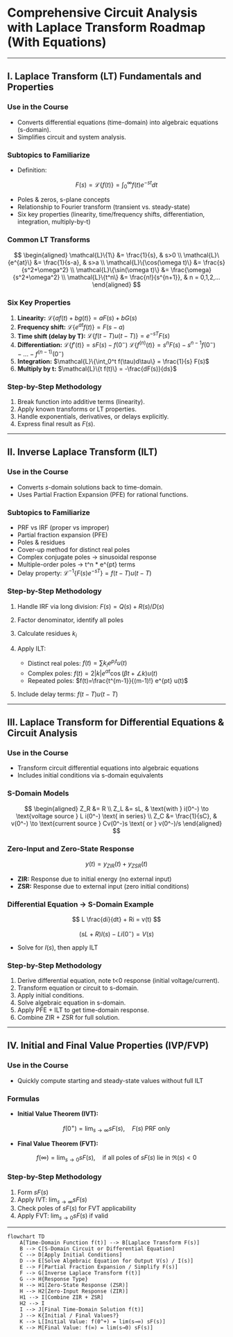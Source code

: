 # Comprehensive Circuit Analysis with Laplace Transform Roadmap (With Equations)

---

## I. Laplace Transform (LT) Fundamentals and Properties

### Use in the Course

* Converts differential equations (time-domain) into algebraic equations (s-domain).
* Simplifies circuit and system analysis.

### Subtopics to Familiarize

* Definition:

$$
F(s) = \mathcal{L}\{f(t)\} = \int_0^\infty f(t)e^{-st} dt
$$

* Poles & zeros, s-plane concepts
* Relationship to Fourier transform (transient vs. steady-state)
* Six key properties (linearity, time/frequency shifts, differentiation, integration, multiply-by-t)

### Common LT Transforms

$$
\begin{aligned}
\mathcal{L}\{1\} &= \frac{1}{s}, & s>0 \\
\mathcal{L}\{e^{at}\} &= \frac{1}{s-a}, & s>a \\
\mathcal{L}\{\cos(\omega t)\} &= \frac{s}{s^2+\omega^2} \\
\mathcal{L}\{\sin(\omega t)\} &= \frac{\omega}{s^2+\omega^2} \\
\mathcal{L}\{t^n\} &= \frac{n!}{s^{n+1}}, & n = 0,1,2,...
\end{aligned}
$$

### Six Key Properties

1. **Linearity:** $\mathcal{L}\{af(t)+bg(t)\} = aF(s)+bG(s)$
2. **Frequency shift:** $\mathcal{L}\{e^{at}f(t)\} = F(s-a)$
3. **Time shift (delay by T):** $\mathcal{L}\{f(t-T)u(t-T)\} = e^{-sT}F(s)$
4. **Differentiation:**
   $\mathcal{L}\{f'(t)\} = sF(s)-f(0^-)$
   $\mathcal{L}\{f^{(n)}(t)\} = s^n F(s)-s^{n-1}f(0^-)-...-f^{(n-1)}(0^-)$
5. **Integration:** $\mathcal{L}\{\int_0^t f(\tau)d\tau\} = \frac{1}{s} F(s)$
6. **Multiply by t:** $\mathcal{L}\{t f(t)\} = -\frac{dF(s)}{ds}$

### Step-by-Step Methodology

1. Break function into additive terms (linearity).
2. Apply known transforms or LT properties.
3. Handle exponentials, derivatives, or delays explicitly.
4. Express final result as $F(s)$.

---

## II. Inverse Laplace Transform (ILT)

### Use in the Course

* Converts $s$-domain solutions back to time-domain.
* Uses Partial Fraction Expansion (PFE) for rational functions.

### Subtopics to Familiarize

* PRF vs IRF (proper vs improper)
* Partial fraction expansion (PFE)
* Poles & residues
* Cover-up method for distinct real poles
* Complex conjugate poles → sinusoidal response
* Multiple-order poles → t^n \* e^{pt} terms
* Delay property: $\mathcal{L}^{-1}\{F(s)e^{-sT}\} = f(t-T)u(t-T)$

### Step-by-Step Methodology

1. Handle IRF via long division: $F(s) = Q(s) + R(s)/D(s)$
2. Factor denominator, identify all poles
3. Calculate residues $k_i$
4. Apply ILT:

   * Distinct real poles: $f(t)=\sum k_i e^{p_i t}u(t)$
   * Complex poles: $f(t)=2|k| e^{\alpha t} \cos(\beta t+\angle k) u(t)$
   * Repeated poles: $f(t)=\frac{t^{m-1}}{(m-1)!} e^{pt} u(t)$
5. Include delay terms: $f(t-T) u(t-T)$

---

## III. Laplace Transform for Differential Equations & Circuit Analysis

### Use in the Course

* Transform circuit differential equations into algebraic equations
* Includes initial conditions via s-domain equivalents

### S-Domain Models

$$
\begin{aligned}
Z_R &= R \\
Z_L &= sL, & \text{with } i(0^-) \to \text{voltage source } L i(0^-) \text{ in series} \\
Z_C &= \frac{1}{sC}, & v(0^-) \to \text{current source } Cv(0^-)s \text{ or } v(0^-)/s
\end{aligned}
$$

### Zero-Input and Zero-State Response

$$
y(t) = y_{ZIR}(t) + y_{ZSR}(t)
$$

* **ZIR:** Response due to initial energy (no external input)
* **ZSR:** Response due to external input (zero initial conditions)

### Differential Equation → S-Domain Example

$$
L \frac{di}{dt} + Ri = v(t)
$$

$$
(sL+R) I(s) - L i(0^-) = V(s)
$$

* Solve for $I(s)$, then apply ILT

### Step-by-Step Methodology

1. Derive differential equation, note t<0 response (initial voltage/current).
2. Transform equation or circuit to s-domain.
3. Apply initial conditions.
4. Solve algebraic equation in s-domain.
5. Apply PFE + ILT to get time-domain response.
6. Combine ZIR + ZSR for full solution.

---

## IV. Initial and Final Value Properties (IVP/FVP)

### Use in the Course

* Quickly compute starting and steady-state values without full ILT

### Formulas

* **Initial Value Theorem (IVT):**

$$
f(0^+) = \lim_{s\to\infty} s F(s), \quad F(s) \text{ PRF only}
$$

* **Final Value Theorem (FVT):**

$$
f(\infty) = \lim_{s\to 0} s F(s), \quad \text{if all poles of } sF(s) \text{ lie in } \Re(s)<0
$$

### Step-by-Step Methodology

1. Form $sF(s)$
2. Apply IVT: $\lim_{s\to\infty} sF(s)$
3. Check poles of $sF(s)$ for FVT applicability
4. Apply FVT: $\lim_{s\to 0} sF(s)$ if valid

---

```mermaid
flowchart TD
    A[Time-Domain Function f(t)] --> B[Laplace Transform F(s)]
    B --> C[S-Domain Circuit or Differential Equation]
    C --> D[Apply Initial Conditions]
    D --> E[Solve Algebraic Equation for Output V(s) / I(s)]
    E --> F[Partial Fraction Expansion / Simplify F(s)]
    F --> G[Inverse Laplace Transform f(t)]
    G --> H{Response Type}
    H --> H1[Zero-State Response (ZSR)]
    H --> H2[Zero-Input Response (ZIR)]
    H1 --> I[Combine ZIR + ZSR]
    H2 --> I
    I --> J[Final Time-Domain Solution f(t)]
    J --> K{Initial / Final Values?}
    K --> L[Initial Value: f(0^+) = lim(s→∞) sF(s)]
    K --> M[Final Value: f(∞) = lim(s→0) sF(s)]

```
